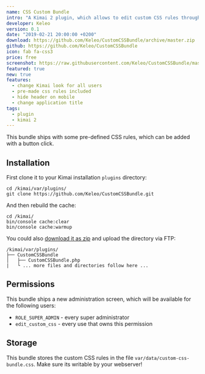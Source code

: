 ```yaml
---
name: CSS Custom Bundle
intro: "A Kimai 2 plugin, which allows to edit custom CSS rules through an administration screen."
developer: Keleo
version: 0.1
date: "2019-02-21 20:00:00 +0200"
download: https://github.com/Keleo/CustomCSSBundle/archive/master.zip
github: https://github.com/Keleo/CustomCSSBundle
icon: fab fa-css3
price: free
screenshot: https://raw.githubusercontent.com/Keleo/CustomCSSBundle/master/screenshot.jpg
featured: true
new: true
features:
  - change Kimai look for all users
  - pre-made css rules included 
  - hide header on mobile
  - change application title
tags:
  - plugin
  - kimai 2
---
```


This bundle ships with some pre-defined CSS rules, which can be added with a button click.

## Installation

First clone it to your Kimai installation `plugins` directory:
```
cd /kimai/var/plugins/
git clone https://github.com/Keleo/CustomCSSBundle.git
```

And then rebuild the cache:
```
cd /kimai/
bin/console cache:clear
bin/console cache:warmup
```

You could also [download it as zip](https://github.com/keleo/CustomCSSBundle/archive/master.zip) and upload the directory via FTP:

```
/kimai/var/plugins/
├── CustomCSSBundle
│   ├── CustomCSSBundle.php
|   └ ... more files and directories follow here ...
```

## Permissions

This bundle ships a new administration screen, which will be available for the following users:

- `ROLE_SUPER_ADMIN` - every super administrator
- `edit_custom_css` - every use that owns this permission

## Storage

This bundle stores the custom CSS rules in the file `var/data/custom-css-bundle.css`.
Make sure its writable by your webserver!